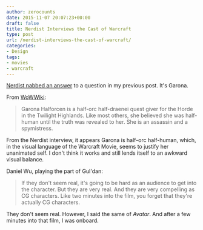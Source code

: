 ```yaml
---
author: zerocounts
date: 2015-11-07 20:07:23+00:00
draft: false
title: Nerdist Interviews the Cast of Warcraft
type: post
url: /nerdist-interviews-the-cast-of-warcraft/
categories:
- Design
tags:
- movies
- warcraft
---
```


[Nerdist nabbed an answer](http://nerdist.com/warcraft-cast-spills-about-the-new-trailer/) to a question in my previous post. It's Garona.

From [WoWWiki](http://wowwiki.wikia.com/wiki/Garona_Halforcen):

> Garona Halforcen is a half-orc half-draenei quest giver for the Horde in the Twilight Highlands. Like most others, she believed she was half-human until the truth was revealed to her. She is an assassin and a spymistress.

From the Nerdist interview, it appears Garona is half-orc half-human, which, in the visual language of the Warcraft Movie, seems to justify her unanimated self. I don't think it works and still lends itself to an awkward visual balance.

Daniel Wu, playing the part of Gul'dan:

> If they don't seem real, it's going to be hard as an audience to get into the character. But they are very real. And they are very compelling as CG characters. Like two minutes into the film, you forget that they're actually CG characters.

They don't seem real. However, I said the same of _Avatar_. And after a few minutes into that film, I was onboard.
